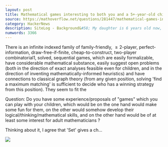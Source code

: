 ```yaml
---
layout: post
title: Mathematical games interesting to both you and a 5+-year-old child
source: https://mathoverflow.net/questions/281447/mathematical-games-interesting-to-both-you-and-a-5-year-old-child
category: HackerNews
description: SiteLog - Background&#58; My daughter is 6 years old now, once I wanted to  think on some math (about some Young diagrams), but she wanted to play with me...  How to make
numwords: 3366
---
```


There is an infinite indexed family of family-friendly, $\geq2$-player, perfect-information, draw-free-if-finite, cheap-to-construct, two-player combinatorial1, solved, sequential games, which are easily formalizable, have considerable mathematical substance, easily suggest open problems (both in the direction of exact analyses feasible even for children, and in the direction of inventing mathematically-informed heuristics) and have connections to classical graph theory (from any given position, solving 'find a maximum matching' is sufficient to decide who has a winning strategy from this position). They seem to fit the

Question: Do you have some experience/proposals of "games" which you can play with your children, which would be on the one hand would make some fun for them, on the other would somehow develop their logical/thinking/mathematical skills, and on the other hand would be of at least some interest for adult mathematicians ?

Thinking about it, I agree that 'Set' gives a ch...

![](https://cdn.sstatic.net/Sites/mathoverflow/img/apple-touch-icon@2.png?v=f1c9606b77ff)
<!--description-->